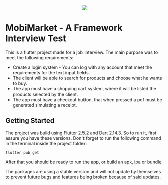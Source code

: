 
<p align='center'><img src='https://www.svgrepo.com/show/10154/shopping-cart-empty-side-view.svg'/></p>

# MobiMarket - A Framework Interview Test

This is a flutter project made for a job interview. 
The main purpose was to meet the following requirements:
- Create a login system - You can log with any account that meet the requirements for the text input fields.
- The client will be able to search for products and choose what he wants to buy.
- The app must have a shopping cart system, where it will be listed the products selected by the client.
- The app must have a checkout button, that when pressed a pdf must be generated simulating a receipt.

## Getting Started

The project was build using Flutter 2.5.2 and Dart 2.14.3. So to run it, first assure you have these versions.
Don't forget to run the following command in the terminal inside the project folder:

```flutter pub get```

After that you should be ready to run the app, or build an apk, ipa or bundle.

The packages are using a stable version and will not update by themselves to prevent future bugs and features being broken because of said updates.
